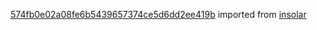 [574fb0e02a08fe6b5439657374ce5d6dd2ee419b](https://github.com/insolar/insolar/commit/574fb0e02a08fe6b5439657374ce5d6dd2ee419b) imported from [insolar](https://github.com/insolar/insolar)
